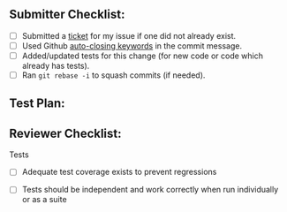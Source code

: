 ## Submitter Checklist:

- [ ] Submitted a [ticket](https://github.com/dsentr/dsentr-toolkit/issues) for my issue if one did not already exist.
- [ ] Used Github [auto-closing keywords](https://help.github.com/articles/closing-issues-via-commit-messages/) in the commit message.
- [ ] Added/updated tests for this change (for new code or code which already has tests).
- [ ] Ran `git rebase -i` to squash commits (if needed).

## Test Plan:


## Reviewer Checklist:

Tests


- [ ] Adequate test coverage exists to prevent regressions
- [ ] Tests should be independent and work correctly when run individually or as a suite


